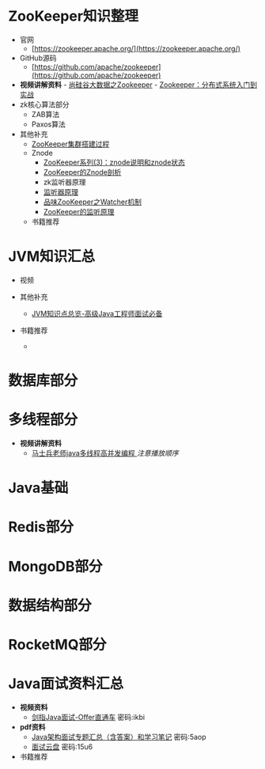 # ZooKeeper知识整理
- 官网
   - [https://zookeeper.apache.org/](https://zookeeper.apache.org/) 
- GitHub源码
   - [https://github.com/apache/zookeeper](https://github.com/apache/zookeeper)
- **视频讲解资料**
      - [尚硅谷大数据之Zookeeper](https://www.bilibili.com/video/av32093417)
      - [Zookeeper：分布式系统入门到实战](https://www.youtube.com/watch?v=BhosKsE8up8)
- zk核心算法部分
   - ZAB算法
   - Paxos算法
- 其他补充
   - [ ZooKeeper集群搭建过程](https://juejin.im/post/5ba879ce6fb9a05d16588802) 
   - Znode 
      - [ZooKeeper系列(3)：znode说明和znode状态](https://www.cnblogs.com/f-ck-need-u/p/9233249.html)
      - [ZooKeeper的Znode剖析](https://blog.csdn.net/lihao21/article/details/51810395)
      - zk监听器原理
      - [监听器原理](https://www.bilibili.com/video/av32093417/?p=14)
      - [品味ZooKeeper之Watcher机制
](https://www.jianshu.com/p/4c071e963f18)
      - [ZooKeeper的监听原理
](https://blog.csdn.net/qq_34913075/article/details/79017255)
  - 书籍推荐

# JVM知识汇总
- 视频
- 其他补充
  - [JVM知识点总览-高级Java工程师面试必备](http://www.importnew.com/23792.html) 
- 书籍推荐

  - 

# 数据库部分

# 多线程部分
- **视频讲解资料**
   - [马士兵老师java多线程高并发编程
](https://www.bilibili.com/video/av33688545) *注意播放顺序*

# Java基础

# Redis部分

# MongoDB部分

# 数据结构部分

# RocketMQ部分







# Java面试资料汇总

- **视频资料**
  - [剑指Java面试-Offer直通车](https://pan.baidu.com/s/1IbvqHMCtma0ZSOH4qWskWQ) 密码:ikbi
- **pdf资料**
  - [Java架构面试专题汇总（含答案）和学习笔记](https://pan.baidu.com/s/1tX_JIrxntE_lys5Tc-Bzvg)  密码:5aop
  - [面试云盘](ttps://pan.baidu.com/s/1iFGGWc45FEY-uF1GtTsw9A)  密码:15u6
- 书籍推荐
      

